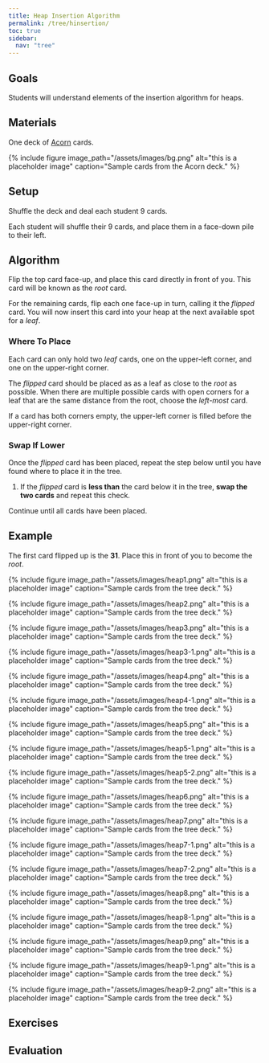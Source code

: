 ```yaml
---
title: Heap Insertion Algorithm
permalink: /tree/hinsertion/
toc: true
sidebar:
  nav: "tree"
---
```


## Goals

Students will understand elements of the insertion algorithm
for heaps.

## Materials

One deck of [Acorn]({{site.baseurl}}/tree) cards.

{% include figure image_path="/assets/images/bg.png" alt="this is a placeholder image" caption="Sample cards from the Acorn deck." %}

## Setup

Shuffle the deck and deal each student 9 cards.

Each student will shuffle their 9 cards, and place them
in a face-down pile to their left.

## Algorithm

Flip the top card face-up, and place this card directly
in front of you. This card will be known as the *root* card.

For the remaining cards, flip each one face-up in turn,
calling it the *flipped* card. You will now insert this
card into your heap at the next available spot for a *leaf*.

### Where To Place

Each card can only hold two *leaf* cards, one on the upper-left corner,
and one on the upper-right corner.

The *flipped* card should be placed as as a leaf as close to the *root* as possible.
When there are multiple possible cards with open corners for a leaf that
are the same distance from the root, choose the *left-most* card.

If a card has both corners empty, the upper-left corner is filled
before the upper-right corner.

### Swap If Lower

Once the *flipped* card has been placed, repeat the step
below until you have found where to place it in the tree.

1. If the *flipped* card is **less than** the card below it in
  the tree, **swap the two cards** and repeat this check.

Continue until all cards have been placed.

## Example

The first card flipped up is the **31**. Place this in front of you
to become the *root*.

{% include figure image_path="/assets/images/heap1.png" alt="this is a placeholder image" caption="Sample cards from the tree deck." %}

{% include figure image_path="/assets/images/heap2.png" alt="this is a placeholder image" caption="Sample cards from the tree deck." %}

{% include figure image_path="/assets/images/heap3.png" alt="this is a placeholder image" caption="Sample cards from the tree deck." %}

{% include figure image_path="/assets/images/heap3-1.png" alt="this is a placeholder image" caption="Sample cards from the tree deck." %}

{% include figure image_path="/assets/images/heap4.png" alt="this is a placeholder image" caption="Sample cards from the tree deck." %}

{% include figure image_path="/assets/images/heap4-1.png" alt="this is a placeholder image" caption="Sample cards from the tree deck." %}

{% include figure image_path="/assets/images/heap5.png" alt="this is a placeholder image" caption="Sample cards from the tree deck." %}

{% include figure image_path="/assets/images/heap5-1.png" alt="this is a placeholder image" caption="Sample cards from the tree deck." %}

{% include figure image_path="/assets/images/heap5-2.png" alt="this is a placeholder image" caption="Sample cards from the tree deck." %}

{% include figure image_path="/assets/images/heap6.png" alt="this is a placeholder image" caption="Sample cards from the tree deck." %}

{% include figure image_path="/assets/images/heap7.png" alt="this is a placeholder image" caption="Sample cards from the tree deck." %}

{% include figure image_path="/assets/images/heap7-1.png" alt="this is a placeholder image" caption="Sample cards from the tree deck." %}

{% include figure image_path="/assets/images/heap7-2.png" alt="this is a placeholder image" caption="Sample cards from the tree deck." %}

{% include figure image_path="/assets/images/heap8.png" alt="this is a placeholder image" caption="Sample cards from the tree deck." %}

{% include figure image_path="/assets/images/heap8-1.png" alt="this is a placeholder image" caption="Sample cards from the tree deck." %}

{% include figure image_path="/assets/images/heap9.png" alt="this is a placeholder image" caption="Sample cards from the tree deck." %}

{% include figure image_path="/assets/images/heap9-1.png" alt="this is a placeholder image" caption="Sample cards from the tree deck." %}

{% include figure image_path="/assets/images/heap9-2.png" alt="this is a placeholder image" caption="Sample cards from the tree deck." %}

## Exercises


## Evaluation
